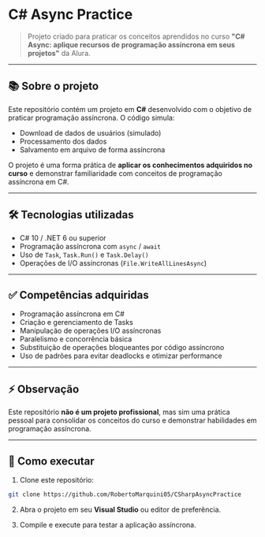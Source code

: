 # C# Async Practice

> Projeto criado para praticar os conceitos aprendidos no curso **"C# Async: aplique recursos de programação assíncrona em seus projetos"** da Alura.

---

## 📚 Sobre o projeto

Este repositório contém um projeto em **C#** desenvolvido com o objetivo de praticar programação assíncrona. O código simula:

- Download de dados de usuários (simulado)
- Processamento dos dados
- Salvamento em arquivo de forma assíncrona

O projeto é uma forma prática de **aplicar os conhecimentos adquiridos no curso** e demonstrar familiaridade com conceitos de programação assíncrona em C#.

---

## 🛠️ Tecnologias utilizadas

- C# 10 / .NET 6 ou superior
- Programação assíncrona com `async` / `await`
- Uso de `Task`, `Task.Run()` e `Task.Delay()`
- Operações de I/O assíncronas (`File.WriteAllLinesAsync`)

---

## ✅ Competências adquiridas

- Programação assíncrona em C#  
- Criação e gerenciamento de Tasks  
- Manipulação de operações I/O assíncronas  
- Paralelismo e concorrência básica  
- Substituição de operações bloqueantes por código assíncrono  
- Uso de padrões para evitar deadlocks e otimizar performance  

---

## ⚡ Observação

Este repositório **não é um projeto profissional**, mas sim uma prática pessoal para consolidar os conceitos do curso e demonstrar habilidades em programação assíncrona.

---

## 🚀 Como executar

1. Clone este repositório:
```bash
git clone https://github.com/RobertoMarquini05/CSharpAsyncPractice
```

2. Abra o projeto em seu **Visual Studio** ou editor de preferência.

3. Compile e execute para testar a aplicação assíncrona.
